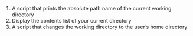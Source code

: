 1. A script that prints the absolute path name of the current working directory
2. Display the contents list of your current directory
3. A script that changes the working directory to the user’s home directory
